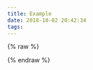 ```yaml
---
title: Example
date: 2018-10-02 20:42:34
tags:
---
```

{% raw %}
<!-- Global site tag (gtag.js) - Google Analytics -->
<script async src="https://www.googletagmanager.com/gtag/js?id=G-D3ZNYDTDYW"></script>
<script>
  window.dataLayer = window.dataLayer || [];
  function gtag(){dataLayer.push(arguments);}
  gtag('js', new Date());

  gtag('config', 'G-D3ZNYDTDYW');
</script>

<canvas id="myCanvas" width="" height=""></canvas>		
<script type="text/javascript">
var c=document.getElementById("myCanvas");
var ctx=c.getContext("2d");
ctx.beginPath();
ctx.arc(95,50,40,0,2*Math.PI);
ctx.stroke();		
</script>
{% endraw %}




<!-- 两种插入图片的方式 -->
<!-- {% img [test] /images/diluvion-cover.png '"title" "atl"' %}
![](/images/diluvion-cover.png) -->

<!-- <iframe> 不会被解析，但是<script>会被解析成text 需要加 raw标签-->
<!-- <iframe frameborder="0" scrolling="no" src="index2.html" width="100%" height="500px"></iframe> -->


